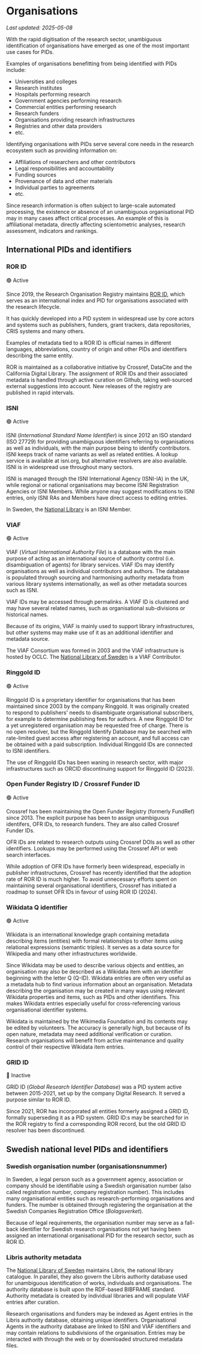 # Organisations

_Last updated: 2025-05-08_

[TODO: Add references]: # 

With the rapid digitisation of the research sector, unambiguous identification of organisations have emerged as one of the most important use cases for PIDs.

Examples of organisations benefitting from being identified with PIDs include:

* Universities and colleges
* Research institutes
* Hospitals performing research
* Government agencies performing research
* Commercial entities performing research
* Research funders
* Organisations providing research infrastructures
* Registries and other data providers
* etc.

Identifying organisations with PIDs serve several core needs in the research ecosystem such as providing information on:

* Affiliations of researchers and other contributors
* Legal responsibilities and accountability
* Funding sources
* Provenance of data and other materials
* Individual parties to agreements
* etc.

Since research information is often subject to large-scale automated processing, the existence or absence of an unambiguous organisational PID may in many cases affect critical processes. An example of this is affiliational metadata, directly affecting scientometric analyses, research assessment, indicators and rankings.



## International PIDs and identifiers

### ROR ID 

🟢 Active

Since 2019, the Research Organisation Registry maintains [ROR ID](../data-on-pids/ror.md), which serves as an international index and PID for organisations associated with the research lifecycle.

It has quickly developed into a PID system in widespread use by core actors and systems such as publishers, funders, grant trackers, data repositories, CRIS systems and many others.

Examples of metadata tied to a ROR ID is official names in different languages, abbreviations, country of origin and other PIDs and identifiers describing the same entity.

ROR is maintained as a collaborative initiative by Crossref, DataCite and the California Digital Library. The assignment of ROR IDs and their associated metadata is handled through active curation on Github, taking well-sourced external suggestions into account. New releases of the registry are published in rapid intervals.


### ISNI

🟢 Active

ISNI (_International Standard Name Identifier_) is since 2012 an ISO standard (ISO 27729) for providing unambiguous identifiers referring to organisations as well as individuals, with the main purpose being to identify contributors. ISNI keeps track of name variants as well as related entities. A lookup service is available at isni.org, but alternative resolvers are also available. ISNI is in widespread use throughout many sectors.

ISNI is managed through the ISNI International Agency (ISNI-IA) in the UK, while regional or national organisations may become ISNI Registration Agencies or ISNI Members. While anyone may suggest modifications to ISNI entries, only ISNI RAs and Members have direct access to editing entries.

In Sweden, the [National Library](../pid-actors-sweden/kb.md) is an ISNI Member.

### VIAF

🟢 Active

VIAF (_Virtual International Authority File_) is a database with the main purpose of acting as an international source of authority control (i.e. disambiguation of agents) for library services. VIAF IDs may identify organisations as well as individual contributors and authors. The database is populated through sourcing and harmonising authority metadata from various library systems internationally, as well as other metadata sources such as ISNI.

VIAF IDs may be accessed through permalinks. A VIAF ID is clustered and may have several related names, such as organisational sub-divisions or historical names.

Because of its origins, VIAF is mainly used to support library infrastructures, but other systems may make use of it as an additional identifier and metadata source.


The VIAF Consortium was formed in 2003 and the VIAF infrastructure is hosted by OCLC. The [National Library of Sweden](../pid-actors-sweden/kb.md) is a VIAF Contributor.

### Ringgold ID

🟢 Active

Ringgold ID is a proprietary identifier for organisations that has been maintained since 2003 by the company Ringgold. It was originally created to respond to publishers' needs to disambiguate organisational subscribers, for example to determine publishing fees for authors.  A new Ringgold ID for a yet unregistered organisation may be requested free of charge. There is no open resolver, but the Ringgold Identify Database may be searched with rate-limited guest access after registering an account, and full access can be obtained with a paid subscription. Individual Ringgold IDs are connected to ISNI identifiers.

The use of Ringgold IDs has been waning in research sector, with major infrastructures such as ORCID discontinuing support for Ringgold ID (2023).

### Open Funder Registry ID / Crossref Funder ID

🟢 Active

Crossref has been maintaining the Open Funder Registry (formerly FundRef) since 2013. The explicit purpose has been to assign unambiguous identifers, OFR IDs, to research funders. They are also called Crossref Funder IDs.

OFR IDs are related to research outputs using Crossref DOIs as well as other identifiers. Lookups may be performed using the Crossref API or web search interfaces.

While adoption of OFR IDs have formerly been widespread, especially in publisher infrastructures, Crossref has recently identified that the adoption rate of ROR ID is much higher. To avoid unnecessary efforts spent on maintaining several organisational identifiers, Crossref has initiated a roadmap to sunset OFR IDs in favour of using ROR ID (2024).

### Wikidata Q identifier

🟢 Active

Wikidata is an international knowledge graph containing metadata describing items (entities) with formal relationships to other items using relational expressions (semantic triples). It serves as a data source for Wikipedia and many other infrastructures worldwide.

Since Wikidata may be used to describe various objects and entities, an organisation may also be described as a Wikidata item with an identifier beginning with the letter Q (Q-ID). Wikidata entries are often very useful as a metadata hub to find various information about an organisation. Metadata describing the organisation may be created in many ways using relevant Wikidata properties and items, such as PIDs and other identifiers. This makes Wikidata entries especially useful for cross-referencing various organisational identifier systems.

Wikidata is maintained by the Wikimedia Foundation and its contents may be edited by volunteers. The accuracy is generally high, but because of its open nature, metadata may need additional verification or curation. Research organisations will benefit from active maintenance and quality control of their respective Wikidata item entries.

### GRID ID

🔴 Inactive 

GRID ID (_Global Research Identifier Database_) was a PID system active between 2015-2021, set up by the company Digital Research. It served a purpose similar to ROR ID.

Since 2021, ROR has incorporated all entities formerly assigned a GRID ID, formally superseding it as a PID system. GRID ID:s may be searched for in the ROR registry to find a corresponding ROR record, but the old GRID ID resolver has been discontinued.

## Swedish national level PIDs and identifiers

### Swedish organisation number (organisationsnummer)

In Sweden, a legal person such as a government agency, association or company should be identifiable using a Swedish organisation number (also called registration number, company registration number). This includes many organisational entities such as research-performing organisations and funders. The number is obtained through registering the organisation at the Swedish Companies Registration Office (_Bolagsverket_).

Because of legal requirements, the organisation number may serve as a fall-back identifier for Swedish research organisations not yet having been assigned an international organisational PID for the research sector, such as ROR ID.

### Libris authority metadata

The [National Library of Sweden](../pid-actors-sweden/kb.md) maintains Libris, the national library catalogue. In parallel, they also govern the Libris authority database used for unambiguous identification of works, individuals and organisations. The authority database is built upon the RDF-based BIBFRAME standard. Authority metadata is created by individual libraries and will populate VIAF entries after curation.

Research organisations and funders may be indexed as Agent entries in the Libris authority database, obtaining unique identifiers. Organisational Agents in the authority database are linked to ISNI and VIAF identifiers and may contain relations to subdivisions of the organisation. Entries may be interacted with through the web or by downloaded structured metadata files.
